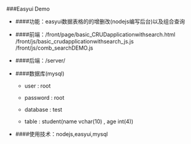 ###Easyui Demo

+ ####功能：easyui数据表格的的增删改(nodejs编写后台)以及组合查询

+ ####前端：/front/page/basic_CRUDapplicationwithsearch.html
            /front/js/basic_crudapplicationwithsearch_js.js
            /front/js/comb_searchDEMO.js

+ ####后端：/server/

+ ####数据库(mysql)

    + user : root

    + password : root
   
    + database : test
   
    + table : student(name vchar(10) , age int(4))

+ ####使用技术：nodejs,easyui,mysql
